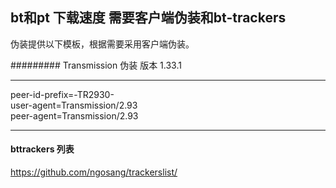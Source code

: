 ## bt和pt 下载速度 需要客户端伪装和bt-trackers 
伪装提供以下模板，根据需要采用客户端伪装。

######### Transmission 伪装 版本 1.33.1 


--------
peer-id-prefix=-TR2930-   
user-agent=Transmission/2.93  
peer-agent=Transmission/2.93    

-----------------

#### bttrackers 列表

https://github.com/ngosang/trackerslist/
